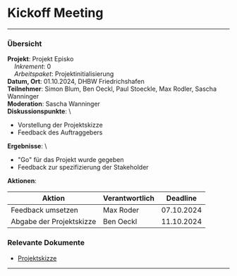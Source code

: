 # Kickoff Meeting

---

### Übersicht

**Projekt**: Projekt Episko \
&nbsp;&nbsp;&nbsp;&nbsp;_Inkrement_: 0 \
&nbsp;&nbsp;&nbsp;&nbsp;_Arbeitspaket_: Projektinitialisierung \
**Datum, Ort**: 01.10.2024, DHBW Friedrichshafen\
**Teilnehmer**: Simon Blum, Ben Oeckl, Paul Stoeckle, Max Rodler, Sascha Wanninger\
**Moderation**: Sascha Wanninger\
**Diskussionspunkte**: \

- Vorstellung der Projektskizze
- Feedback des Auftraggebers

**Ergebnisse**: \

- "Go" für das Projekt wurde gegeben
- Feedback zur spezifizierung der Stakeholder

**Aktionen**:

| Aktion                   | Verantwortlich | Deadline   |
|--------------------------|----------------|------------|
| Feedback umsetzen        | Max Roder      | 07.10.2024 |
| Abgabe der Projektskizze | Ben Oeckl      | 11.10.2024 |

### Relevante Dokumente

- [Projektskizze](../Inkremente/00/Projektskizze.md)

---
